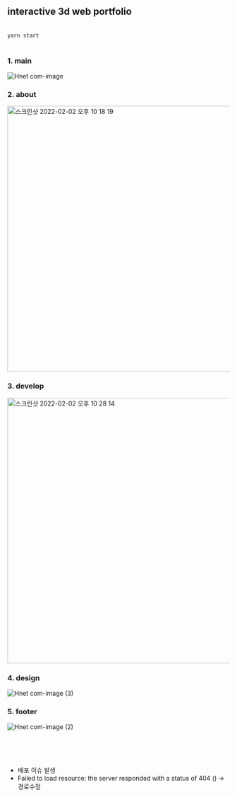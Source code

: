 ## interactive 3d web portfolio 
<br /> ```yarn start```
<br /><br />
### 1. main <br />
![Hnet com-image](https://user-images.githubusercontent.com/98101323/152154882-36f2cc9c-173a-42e5-a4dd-8a2fefe79e3f.gif)
<br />

### 2. about <br />
<img width="600" alt="스크린샷 2022-02-02 오후 10 18 19" src="https://user-images.githubusercontent.com/98101323/152161418-874b8b25-8c3a-4b17-bcc1-a85dd088c727.png">
<br />

### 3. develop <br />
<img width="600" alt="스크린샷 2022-02-02 오후 10 28 14" src="https://user-images.githubusercontent.com/98101323/152167786-ff565abb-24a1-4552-907e-175bfbb77e2c.png">
<br />

### 4. design <br />
![Hnet com-image (3)](https://user-images.githubusercontent.com/98101323/152167813-104537a0-b8fb-4d6d-ae9b-60be2fbfc534.gif)
<br/>

### 5. footer <br />
![Hnet com-image (2)](https://user-images.githubusercontent.com/98101323/152157106-b8301d22-5509-4f4e-b0d5-97755a07cbc1.gif)





<br /><br /><br />

* 배포 이슈 발생 
* Failed to load resource: the server responded with a status of 404 () -> 경로수정
